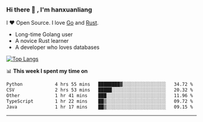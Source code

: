 ### Hi there 👋 , I'm hanxuanliang

<!--
**hanxuanliang/hanxuanliang** is a ✨ _special_ ✨ repository because its `README.md` (this file) appears on your GitHub profile.

Here are some ideas to get you started:

- 🔭 I’m currently working on ...
- 🌱 I’m currently learning ...
- 👯 I’m looking to collaborate on ...
- 🤔 I’m looking for help with ...
- 💬 Ask me about ...
- 📫 How to reach me: ...
- 😄 Pronouns: ...
- ⚡ Fun fact: ...
-->
I ❤ Open Source. I love [Go](https://golang.org) and [Rust](https://www.rust-lang.org/zh-CN/).

* Long-time Golang user
* A novice Rust learner
* A developer who loves databases

[![Top Langs](https://github-readme-stats.vercel.app/api?username=hanxuanliang&show_icons=true&count_private=true&line_height=40)](https://github.com/anuraghazra/github-readme-stats)

📊 **This week I spent my time on**
<!--START_SECTION:waka-->

```txt
Python            4 hrs 55 mins   ████████▓░░░░░░░░░░░░░░░░   34.72 %
CSV               2 hrs 53 mins   █████░░░░░░░░░░░░░░░░░░░░   20.32 %
Other             1 hr 41 mins    ███░░░░░░░░░░░░░░░░░░░░░░   11.96 %
TypeScript        1 hr 22 mins    ██▒░░░░░░░░░░░░░░░░░░░░░░   09.72 %
Java              1 hr 17 mins    ██▒░░░░░░░░░░░░░░░░░░░░░░   09.15 %
```

<!--END_SECTION:waka-->

***
